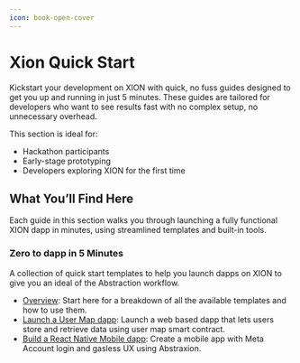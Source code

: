 ```yaml
---
icon: book-open-cover
---
```


# Xion Quick Start

Kickstart your development on XION with quick, no fuss guides designed to get you up and running in just 5 minutes. These guides are tailored for developers who want to see results fast with no complex setup, no unnecessary overhead.

This section is ideal for:

* Hackathon participants
* Early-stage prototyping
* Developers exploring XION for the first time

## What You’ll Find Here

Each guide in this section walks you through launching a fully functional XION dapp in minutes, using streamlined templates and built-in tools.

### Zero to dapp in 5 Minutes

A collection of quick start templates to help you launch dapps on XION to give you an ideal of the Abstraction workflow.

* [Overview](https://docs.burnt.com/xion/developers/xion-quick-start/zero-to-dapp-in-5-minutes): Start here for a breakdown of all the available templates and how to use them.
* [Launch a User Map dapp](https://docs.burnt.com/xion/developers/xion-quick-start/zero-to-dapp-in-5-minutes/launch-a-user-map-dapp-on-xion-in-5-minutes): Launch a web based dapp that lets users store and retrieve data using  user map smart contract.
* [Build a React Native Mobile dapp](https://docs.burnt.com/xion/developers/xion-quick-start/zero-to-dapp-in-5-minutes/react-native-mobile-dapp-on-xion-in-5-minutes): Create a mobile app with Meta Account login and gasless UX using Abstraxion.

